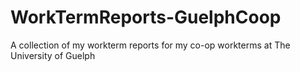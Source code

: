# WorkTermReports-GuelphCoop
A collection of my workterm reports for my co-op workterms at The University of Guelph
